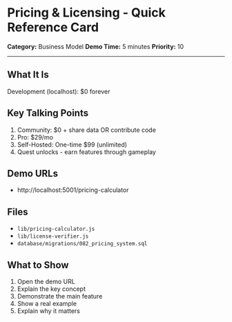 # Pricing & Licensing - Quick Reference Card

**Category:** Business Model
**Demo Time:** 5 minutes
**Priority:** 10

---

## What It Is

Development (localhost): $0 forever

## Key Talking Points

1. Community: $0 + share data OR contribute code
2. Pro: $29/mo
3. Self-Hosted: One-time $99 (unlimited)
4. Quest unlocks - earn features through gameplay

## Demo URLs

- http://localhost:5001/pricing-calculator

## Files

- `lib/pricing-calculator.js`
- `lib/license-verifier.js`
- `database/migrations/082_pricing_system.sql`

## What to Show

1. Open the demo URL
2. Explain the key concept
3. Demonstrate the main feature
4. Show a real example
5. Explain why it matters

